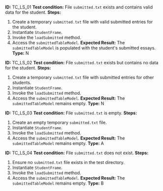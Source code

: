 **ID:** TC_LS_01
**Test condition:** File `submitted.txt` exists and contains valid data for the student.
**Steps:**
1. Create a temporary `submitted.txt` file with valid submitted entries for the student.
2. Instantiate `StudentFrame`.
3. Invoke the `loadSubmitted` method.
4. Access the `submittedTableModel`.
**Expected Result:** The `submittedTableModel` is populated with the student's submitted essays.
**Type:** N

**ID:** TC_LS_02
**Test condition:** File `submitted.txt` exists but contains no data for the student.
**Steps:**
1. Create a temporary `submitted.txt` file with submitted entries for other students.
2. Instantiate `StudentFrame`.
3. Invoke the `loadSubmitted` method.
4. Access the `submittedTableModel`.
**Expected Result:** The `submittedTableModel` remains empty.
**Type:** N

**ID:** TC_LS_03
**Test condition:** File `submitted.txt` is empty.
**Steps:**
1. Create an empty temporary `submitted.txt` file.
2. Instantiate `StudentFrame`.
3. Invoke the `loadSubmitted` method.
4. Access the `submittedTableModel`.
**Expected Result:** The `submittedTableModel` remains empty.
**Type:** A

**ID:** TC_LS_04
**Test condition:** File `submitted.txt` does not exist.
**Steps:**
1. Ensure no `submitted.txt` file exists in the test directory.
2. Instantiate `StudentFrame`.
3. Invoke the `loadSubmitted` method.
4. Access the `submittedTableModel`.
**Expected Result:** The `submittedTableModel` remains empty.
**Type:** B
